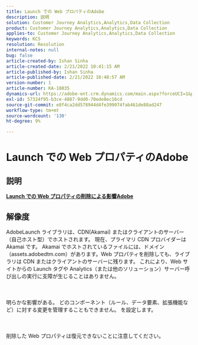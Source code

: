 ```yaml
---
title: Launch での Web プロパティのAdobe
description: 説明
solution: Customer Journey Analytics,Analytics,Data Collection
product: Customer Journey Analytics,Analytics,Data Collection
applies-to: Customer Journey Analytics,Analytics,Data Collection
keywords: KCS
resolution: Resolution
internal-notes: null
bug: false
article-created-by: Ishan Sinha
article-created-date: 2/21/2022 10:41:15 AM
article-published-by: Ishan Sinha
article-published-date: 2/21/2022 10:48:57 AM
version-number: 1
article-number: KA-18035
dynamics-url: https://adobe-ent.crm.dynamics.com/main.aspx?forceUCI=1&pagetype=entityrecord&etn=knowledgearticle&id=8668adc9-0293-ec11-b400-000d3a58fa8c
exl-id: 57324f95-b3ce-4887-9dd0-70ede8ec16cd
source-git-commit: e8f4ca2dd578944d4fe399074fab461de88ad247
workflow-type: tm+mt
source-wordcount: '130'
ht-degree: 9%

---
```


# Launch での Web プロパティのAdobe

## 説明

<u><b>Launch での Web プロパティの削除による影響Adobe</b></u>

## 解像度

AdobeLaunch ライブラリは、CDN(Akamai) またはクライアントのサーバー（自己ホスト型）でホストされます。 現在、プライマリ CDN プロバイダーは Akamai です。 Akamai でホストされているファイルには、ドメイン（assets.adobedtm.com）があります。Web プロパティを削除しても、ライブラリは CDN またはクライアントのサーバーに残ります。 これにより、Web サイトからの Launch タグや Analytics（または他のソリューション）サーバー呼び出しの実行に支障が生じることはありません。<br><br> <br><br>明らかな影響がある。 どのコンポーネント（ルール、データ要素、拡張機能など）に対する変更を管理することもできません。 を設定します。<br><br> <br><br>削除した Web プロパティは復元できないことに注意してください。
